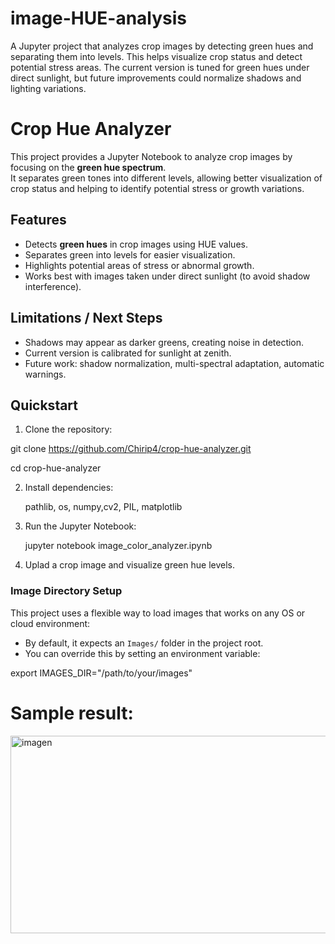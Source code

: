 # image-HUE-analysis
A Jupyter project that analyzes crop images by detecting green hues and separating them into levels. This helps visualize crop status and detect potential stress areas. The current version is tuned for green hues under direct sunlight, but future improvements could normalize shadows and lighting variations.


# Crop Hue Analyzer

This project provides a Jupyter Notebook to analyze crop images by focusing on the **green hue spectrum**.  
It separates green tones into different levels, allowing better visualization of crop status and helping to identify potential stress or growth variations.

## Features
- Detects **green hues** in crop images using HUE values.
- Separates green into levels for easier visualization.
- Highlights potential areas of stress or abnormal growth.
- Works best with images taken under direct sunlight (to avoid shadow interference).

## Limitations / Next Steps
- Shadows may appear as darker greens, creating noise in detection.
- Current version is calibrated for sunlight at zenith.
- Future work: shadow normalization, multi-spectral adaptation, automatic warnings.

## Quickstart
1. Clone the repository:

git clone https://github.com/Chirip4/crop-hue-analyzer.git

cd crop-hue-analyzer

2. Install dependencies:

   pathlib, os, numpy,cv2, PIL, matplotlib
   
3. Run the Jupyter Notebook:

   jupyter notebook image_color_analyzer.ipynb
   
4. Uplad a crop image and visualize green hue levels.

### Image Directory Setup

This project uses a flexible way to load images that works on any OS or cloud environment:

- By default, it expects an `Images/` folder in the project root.
- You can override this by setting an environment variable:

export IMAGES_DIR="/path/to/your/images"

# Sample result:

<img width="801" height="316" alt="imagen" src="https://github.com/user-attachments/assets/e9618622-ec4e-4401-8d8b-d12d7e4ac79c" />



